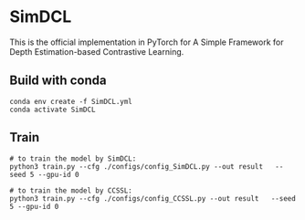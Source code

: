 # SimDCL
This is the official implementation in PyTorch for A Simple Framework for Depth Estimation-based Contrastive Learning.

<!-- 
The code is changed from https://github.com/kekmodel/FixMatch-pytorch -->

## Build with conda

```
conda env create -f SimDCL.yml
conda activate SimDCL
```
## Train

```
# to train the model by SimDCL:
python3 train.py --cfg ./configs/config_SimDCL.py --out result   --seed 5 --gpu-id 0

# to train the model by CCSSL:
python3 train.py --cfg ./configs/config_CCSSL.py --out result   --seed 5 --gpu-id 0